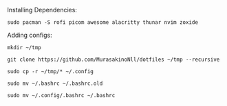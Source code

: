   Installing Dependencies:
  
```sudo pacman -S rofi picom awesome alacritty thunar nvim zoxide```

  Adding configs:
  
```mkdir ~/tmp```
  
```git clone https://github.com/MurasakinoNll/dotfiles ~/tmp --recursive```

```sudo cp -r ~/tmp/* ~/.config```

```sudo mv ~/.bashrc ~/.bashrc.old```

```sudo mv ~/.config/.bashrc ~/.bashrc```
